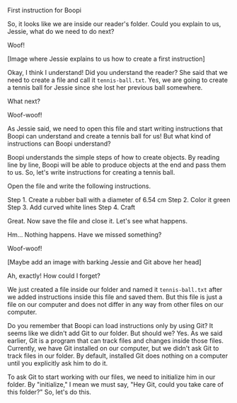 First instruction for Boopi

So, it looks like we are inside our reader's folder. Could you explain to us, 
Jessie, what do we need to do next?

Woof!

[Image where Jessie explains to us how to create a first instruction]

Okay, I think I understand! Did you understand the reader? She said that we need to create a file and call it `tennis-ball.txt`. Yes, we are going to create a tennis ball for Jessie since she lost her previous ball somewhere.

What next?

Woof-woof!

As Jessie said, we need to open this file and start writing instructions that Boopi can understand and create a tennis ball for us! But what kind of instructions can Boopi understand?

Boopi understands the simple steps of how to create objects. By reading line by line, Boopi will be able to produce objects at the end and pass them to us. So, let's write instructions for creating a tennis ball.

Open the file and write the following instructions.

Step 1. Create a rubber ball with a diameter of 6.54 cm
Step 2. Color it green
Step 3. Add curved white lines
Step 4. Craft

Great. Now save the file and close it. Let's see what happens. 

Hm… Nothing happens. Have we missed something?

Woof-woof!

[Maybe add an image with barking Jessie and Git above her head] 

Ah, exactly! How could I forget? 

We just created a file inside our folder and named it `tennis-ball.txt` after we added instructions inside this file and saved them. But this file is just a file on our computer and does not differ in any way from other files on our computer.

Do you remember that Boopi can load instructions only by using Git? It seems like we didn't add Git to our folder. But should we? Yes. As we said earlier, Git is a program that can track files and changes inside those files.   Currently, we have Git installed on our computer, but we didn't ask Git to track files in our folder. By default, installed Git does nothing on a computer until you explicitly ask him to do it.

To ask Git to start working with our files, we need to initialize him in our folder. By "initialize," I mean we must say, "Hey Git, could you take care of this folder?" So, let's do this.
